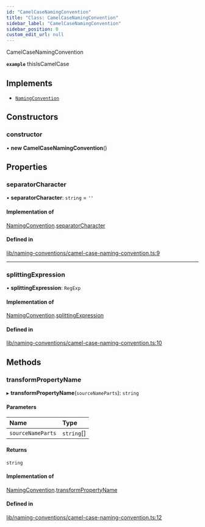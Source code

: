 ```yaml
---
id: "CamelCaseNamingConvention"
title: "Class: CamelCaseNamingConvention"
sidebar_label: "CamelCaseNamingConvention"
sidebar_position: 0
custom_edit_url: null
---
```


CamelCaseNamingConvention

**`example`** thisIsCamelCase

## Implements

- [`NamingConvention`](../interfaces/NamingConvention.md)

## Constructors

### constructor

• **new CamelCaseNamingConvention**()

## Properties

### separatorCharacter

• **separatorCharacter**: `string` = `''`

#### Implementation of

[NamingConvention](../interfaces/NamingConvention.md).[separatorCharacter](../interfaces/NamingConvention.md#separatorcharacter)

#### Defined in

[lib/naming-conventions/camel-case-naming-convention.ts:9](https://github.com/nartc/mapper/blob/efc4cb9d/packages/core/src/lib/naming-conventions/camel-case-naming-convention.ts#L9)

___

### splittingExpression

• **splittingExpression**: `RegExp`

#### Implementation of

[NamingConvention](../interfaces/NamingConvention.md).[splittingExpression](../interfaces/NamingConvention.md#splittingexpression)

#### Defined in

[lib/naming-conventions/camel-case-naming-convention.ts:10](https://github.com/nartc/mapper/blob/efc4cb9d/packages/core/src/lib/naming-conventions/camel-case-naming-convention.ts#L10)

## Methods

### transformPropertyName

▸ **transformPropertyName**(`sourceNameParts`): `string`

#### Parameters

| Name | Type |
| :------ | :------ |
| `sourceNameParts` | `string`[] |

#### Returns

`string`

#### Implementation of

[NamingConvention](../interfaces/NamingConvention.md).[transformPropertyName](../interfaces/NamingConvention.md#transformpropertyname)

#### Defined in

[lib/naming-conventions/camel-case-naming-convention.ts:12](https://github.com/nartc/mapper/blob/efc4cb9d/packages/core/src/lib/naming-conventions/camel-case-naming-convention.ts#L12)
